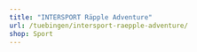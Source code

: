 ```yaml
---
title: "INTERSPORT Räpple Adventure"
url: /tuebingen/intersport-raepple-adventure/
shop: Sport
---
```

